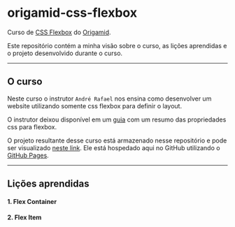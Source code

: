 # origamid-css-flexbox

Curso de [CSS Flexbox][curso] do [Origamid][origamid].

Este repositório contém a minha visão sobre o curso, as lições aprendidas e o projeto desenvolvido durante o curso.

---

## O curso

Neste curso o instrutor `André Rafael` nos ensina como desenvolver um website utilizando somente css flexbox para definir o layout.

O instrutor deixou disponível em um [guia][guia-link] com um resumo das propriedades css para flexbox.

O projeto resultante desse curso está armazenado nesse repositório e pode ser visualizado [neste link][repo]. Ele está hospedado aqui no GitHub utilizando o [GitHub Pages][github-pages].

---

## Lições aprendidas

#### 1. Flex Container

#### 2. Flex Item

[curso]: https://www.origamid.com/grade-curso/css-flexbox
[origamid]: https://www.origamid.com
[guia-link]: https://origamid.com/projetos/flexbox-guia-completo
[github-pages]: https://pages.github.com
[repo]: https://jeffersondev.github.io/origamid-css-flexbox
